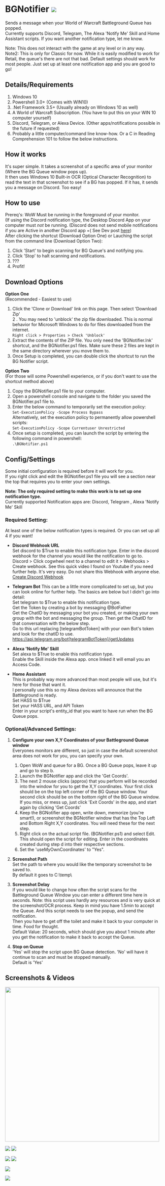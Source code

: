 # BGNotifier  <img src="https://raw.githubusercontent.com/ninthwalker/BGNotifier/master/screenshots/mobile2.png">  
Sends a message when your World of Warcraft Battleground Queue has popped.  
Currently supports Discord, Telegram, The Alexa 'Notify Me' Skill and Home Assistant scripts. If you want another notification type, let me know.  
  
Note: This does not interact with the game at any level or in any way.  
Note2: This is only for Classic for now. While it is easily modified to work for Retail, the queue's there are not that bad.
Default settings should work for most people. Just set up at least one notification app and you are good to go!  

## Details/Requirements
1. Windows 10
2. Powershell 3.0+ (Comes with WIN10)
3. .Net Framework 3.5+ (Usually already on Windows 10 as well)
4. A World of Warcraft Subscription. (You have to put this on your WIN 10 computer yourself)
5. Discord, Telegram, or Alexa Device. (Other apps/notifications possible in the future if requested)
6. Probably a little computer/command line know-how. Or a C in Reading Comprehension 101 to follow the below instructions.

## How it works
It's super simple. It takes a screenshot of a specific area of your monitor (Where the BG Queue window pops up).  
It then uses Windows 10 Built-in OCR (Optical Character Recognition) to read the text in that screenshot to see if a BG has popped. If it has, it sends you a message on Discord. Too easy!

## How to use  
Prereq's: WoW Must be running in the foreground of your monitor.  
(If using the Discord notification type, the Desktop Discord App on your computer must *not* be running. (Discord does not send mobile notifications if you are Active in another Discord app =( See Dev post [here](https://twitter.com/discordapp/status/720723876934582272))  
After clicking the shortcut (Download Option One) or Lauching the script from the command line (Download Option Two):  

1. Click 'Start' to begin scanning for BG Queue's and notifying you.
2. Click 'Stop' to halt scanning and notifications.
3. ???
4. Profit!  
  
## Download Options  

**Option One**  
 (Recommended - Easiest to use)

1. Click the 'Clone or Download' link on this page. Then select 'Download Zip'  
2 . You may need to 'unblock' the zip file downloaded. This is normal behavior for Microsoft Windows to do for files downloaded from the internet.  
`Right click > Properties > Check 'Unblock'`
3. Extract the contents of the ZIP file. You only need the 'BGNotifier.lnk' shortcut, and the BGNotifier.ps1 files. Make sure these 2 files are kept in the same directory wherever you move them to.  
4. Once Setup is completed, you can double click the shortcut to run the BG Notifier script.  

**Option Two**  
(For those will some Powershell experience, or if you don't want to use the shortcut method above)
1. Copy the BGNotifier.ps1 file to your computer.
2. Open a powershell console and navigate to the folder you saved the BGNotifier.ps1 file to.
3. Enter the below command to temporarily set the execution policy:  
`Set-ExecutionPolicy -Scope Process Bypass`  
Alternatively, set the execution policy to permanently allow powershell scripts:  
`Set-ExecutionPolicy -Scope Currentuser Unrestricted`  
4. Once setup is completed, you can launch the script by entering the following command in powershell:  
`.\BGNotifier.ps1`  

## Config/Settings  
Some initial configuration is required before it will work for you.  
If you right click and edit the BGNotifier.ps1 file you will see a section near the top that requires you to enter your own settings.

**Note: The only required setting to make this work is to set up one notification type.**  
Currently supported Notification apps are: Discord, Telegram , Alexa 'Notify Me' Skill  

### Required Setting:  
At least one of the below notification types is required. Or you can set up all 4 if you want!  

* **Discord Webhook URL**  
Set discord to $True to enable this notification type.
Enter in the discord webhook for the channel you would like the notification to go to.  
Discord > Click cogwheel next to a channel to edit it > Webhooks > Create webhook.
See this quick video I found on Youtube if you need further help. It's very easy. Do not share this Webhook with anyone else.  
[Create Discord Webhook](https://www.youtube.com/watch?v=zxi926qhP7w)  


* **Telegram Bot**
This can be a little more complicated to set up, but you can look online for further help. The basics are below but I didn't go into detail:  
Set telegram to $True to enable this notification type.  
Get the Token by creating a bot by messaging @BotFather  
Get the ChatID by messaging your bot you created, or making your own group with the bot and messaging the group. Then get the ChatID for that conversation with the below step.  
Go to this url replacing [telegramBotToken] with your own Bot's token and look for the chatID to use. 
https://api.telegram.org/bot[telegramBotToken]/getUpdates

* **Alexa 'Notify Me' Skill**  
Set alexa to $True to enable this notification type.  
Enable the Skill inside the Alexa app. once linked it will email you an Access Code.  

* **Home Assistant**  
This is probably way more advanced than most people will use, but it's here for those that want it.  
I personally use this so my Alexa devices will announce that the Battleground is ready.  
Set HASS to $True  
Set your HASS URL, and API Token  
Enter in your script's entity_id that you want to have run when the BG Queue pops.

### Optional/Advanced Settings:  

1. **Configure your own X,Y Coordinates of your Battleground Queue window**      
Everyones monitors are different, so just in case the default screenshot area does not work for you, you can specify your own. 

    1. Open WoW and queue for a BG. Once a BG Queue pops, leave it up and go to step b.  
    1. Launch the BGNotifier app and click the 'Get Coords'.  
    1. The next 2 mouse clicks (approx) that you perform will be recorded into the window for you to get the X,Y coordinates.
Your first click should be on the top left corner of the BG Queue window. Your second click should be on the bottom right of the BG Queue window. If you miss, or mess up, just click 'Exit Coords' in the app, and start again by clicking 'Get Coords'
    1. Keep the BGNotifier app open, write down, memorize (you're smart!), or screenshot the BGNotifier window that has the Top Left and Bottom Right X,Y coordinates. You will need these for the next step.  
    1. Right click on the actual script file. (BGNotifier.ps1) and select Edit. This should open the script for editing. Enter in the coordinates created during step d into their respective sections.  
    1. Set the 'useMyOwnCoordinates' to "Yes".

2. **Screenshot Path**  
Set the path to where you would like the temporary screenshot to be saved to.  
By default it goes to C:\temp\  

3. **Screenshot Delay**  
If you would like to change how often the script scans for the Battleground Queue Window you can enter a different time here in seconds.
Note: this script uses hardly any resources and is very quick at the screenshot/OCR process. Keep in mind you have 1.5min to accept the Queue. And this script needs to see the popup, and send the notification.  
Then you have to get off the toilet and make it back to your computer in time. Food for thought.  
Default Value: 20 seconds, which should give you about 1 minute after you get the notification to make it back to accept the Queue.  
  
4. **Stop on Queue**  
'Yes' will stop the script upon BG Queue detection. 'No' will have it continue to scan and must be stopped manually.  
Default is 'Yes'  

## Screenshots & Videos  

<img src="https://raw.githubusercontent.com/ninthwalker/BGNotifier/master/screenshots/mobile.png" width="500">  

![](https://raw.githubusercontent.com/ninthwalker/BGNotifier/master/screenshots/start.png) ![](https://raw.githubusercontent.com/ninthwalker/BGNotifier/master/screenshots/stop.png)  

![](https://raw.githubusercontent.com/ninthwalker/BGNotifier/master/screenshots/coords.png) ![](https://raw.githubusercontent.com/ninthwalker/BGNotifier/master/screenshots/popped.png)  

![](https://raw.githubusercontent.com/ninthwalker/BGNotifier/master/screenshots/av.png)  

![](https://raw.githubusercontent.com/ninthwalker/BGNotifier/master/screenshots/files.png)  
